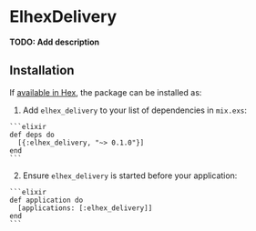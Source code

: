# ElhexDelivery

**TODO: Add description**

## Installation

If [available in Hex](https://hex.pm/docs/publish), the package can be installed as:

  1. Add `elhex_delivery` to your list of dependencies in `mix.exs`:

    ```elixir
    def deps do
      [{:elhex_delivery, "~> 0.1.0"}]
    end
    ```

  2. Ensure `elhex_delivery` is started before your application:

    ```elixir
    def application do
      [applications: [:elhex_delivery]]
    end
    ```

